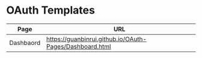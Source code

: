OAuth Templates
====

| Page | URL |
| ---- | --- |
| Dashbaord | https://guanbinrui.github.io/OAuth-Pages/Dashboard.html |